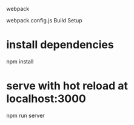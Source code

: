 webpack

webpack.config.js
Build Setup

# install dependencies
npm install

# serve with hot reload at localhost:3000
npm run server

 
